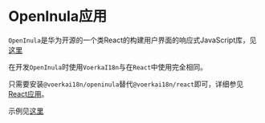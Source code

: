 # OpenInula应用<!-- {docsify-ignore-all} -->

`OpenInula`是华为开源的一个类React的构建用户界面的响应式JavaScript库，见[这里](https://openinula.net/)

在开发`OpenInula`时使用`VoerkaI18n`与在`React`中使用完全相同。

只需要安装`@voerkai18n/openinula`替代`@voerkai18n/react`即可，详细参见[React应用](/guide/integration/react)。

示例见[这里](https://github.com/zhangfisher/voerka-i18n/tree/master/examples/openinula)